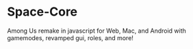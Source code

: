 # Space-Core
Among Us remake in javascript for Web, Mac, and Android with gamemodes, revamped gui, roles, and more!
